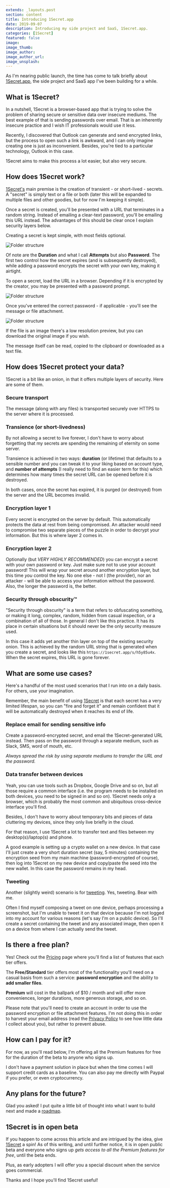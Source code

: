 ```yaml
---
extends: _layouts.post
section: content
title: Introducing 1Secret.app
date: 2019-09-07
description: Introducing my side project and SaaS, 1Secret.app.
categories: [1Secret]
featured: false
image: 
image_thumb: 
image_author: 
image_author_url: 
image_unsplash: 
---
```


As I'm nearing public launch, the time has come to talk briefly about [1Secret.app](https://1secret.app), the side project and SaaS app I've been building for a while.

## What is 1Secret?

In a nutshell, 1Secret is a browser-based app that is trying to solve the problem of sharing secure or sensitive data over insecure mediums. The best example of that is sending passwords over email. That is an inherently insecure practice and I wish IT professionals would use it less.

Recently, I discovered that Outlook can generate and send encrypted links, but the process to open such a link is awkward, and I can only imagine creating one is just as inconvenient. Besides, you're tied to a particular technology, Outlook in this case.

1Secret aims to make this process a lot easier, but also very secure.

## How does 1Secret work?

[1Secret's](https://1secret.app) main premise is the creation of transient - or short-lived - secrets. A "secret" is simply text or a file or both (later this will be expanded to multiple files and other goodies, but for now I'm keeping it simple).
 
 Once a secret is created, you'll be presented with a URL that terminates in a random string. Instead of emailing a clear-text password, you'll be emailing this URL instead. The advantages of this should be clear once I explain security layers below.

Creating a secret is kept simple, with most fields optional.

![Folder structure](/assets/img/2019-09-07-create-secret.jpg)

Of note are the **Duration** and what I call **Attempts** but also **Password**. The first two control how the secret expires (and is subsequently destroyed), while adding a password encrypts the secret with your own key, making it airtight.

To open a secret, load the URL in a browser. Depending if it is encrypted by the creator, you may be presented with a password prompt.

![Folder structure](/assets/img/2019-09-07-enter-password.jpg)

Once you've entered the correct password - if applicable - you'll see the message or file attachment.

![Folder structure](/assets/img/2019-09-07-open-secret.jpg)

If the file is an image there's a low resolution preview, but you can download the original image if you wish.

The message itself can be read, copied to the clipboard or downloaded as a text file.

## How does 1Secret protect your data?

1Secret is a bit like an onion, in that it offers multiple layers of security. Here are some of them.

### Secure transport

The message (along with any files) is transported securely over HTTPS to the server where it is processed.

### Transience (or short-livedness)

By not allowing a secret to live forever, I don't have to worry about forgetting that my secrets are spending the remaining of eternity on some server.

Transience is achieved in two ways: **duration** (or lifetime) that defaults to a sensible number and you can tweak it to your liking based on account type, and **number of attempts** (I really need to find an easier term for this) which determines how many times the secret URL can be opened before it is destroyed.

In both cases, once the secret has expired, it is purged (or destroyed) from the server and the URL becomes invalid.

### Encryption layer 1

Every secret is encrypted on the server by default. This automatically protects the data at rest from being compromised. An attacker would need to compromise two separate pieces of the puzzle in order to decrypt your information. But this is where layer 2 comes in.

### Encryption layer 2
 
Optionally (but *VERY HIGHLY RECOMMENDED*) you can encrypt a secret with your own password or key. Just make sure not to use your account password! This will wrap your secret around another encryption layer, but this time *you* control the key. No one else - not I (the provider), nor an attacker - will be able to access your information without the password. Also, the longer the password is, the better.

### Security through obscurity™️

"Security through obscurity" is a term that refers to obfuscating something, or making it long, complex, random, hidden from casual inspection, or a combination of all of those. In general I don't like this practice. It has its place in certain situations but it should never be the only security measure used.

In this case it adds yet another thin layer on top of the existing security onion. This is achieved by the random URL string that is generated when you create a secret, and looks like this `https://1secret.app/s/h5y85u4x`. When the secret expires, this URL is gone forever.

## What are some use cases?

Here's a handful of the most used scenarios that I run into on a daily basis. For others, use your imagination.

Remember, the main benefit of using [1Secret](https://1secret.app) is that each secret has a very limited lifespan, so you can "fire and forget it" and remain confident that it will be automatically destroyed when it reaches its end of life.

### Replace email for sending sensitive info

Create a password-encrypted secret, and email the 1Secret-generated URL instead. Then pass on the password through a separate medium, such as Slack, SMS, word of mouth, etc.

*Always spread the risk by using separate mediums to transfer the URL and the password.*

### Data transfer between devices

Yeah, you can use tools such as Dropbox, Google Drive and so on, but all those require a common interface (i.e. the program needs to be installed on both devices, you need to be signed in and so on). 1Secret needs only a browser, which is probably the most common and ubiquitous cross-device interface you'll find.

Besides, I don't have to worry about temporary bits and pieces of data cluttering my devices, since they only live briefly in the cloud. 

For that reason, I use 1Secret a lot to transfer text and files between my desktop(s)/laptop(s) and phone.

A good example is setting up a crypto wallet on a new device. In that case I'll just create a very short duration secret (say, 5 minutes) containing the encryption seed from my main machine (password-encrypted of course), then log into 1Secret on my new device and copy/paste the seed into the new wallet. In this case the password remains in my head.

### Tweeting

Another (slightly weird) scenario is for [tweeting](https://twitter.com/brbcoding). Yes, tweeting. Bear with me.

Often I find myself composing a tweet on one device, perhaps processing a screenshot, but I'm unable to tweet it on that device because I'm not logged into my account for various reasons (let's say I'm on a public device). So I'll create a secret containing the tweet and any associated image, then open it on a device from where I can actually send the tweet.

## Is there a free plan?

Yes! Check out the [Pricing](https://1secret.app/pricing) page where you'll find a list of features that each tier offers.

The **Free/Standard** tier offers most of the functionality you'll need on a casual basis from such a service: **password encryption** and the ability to **add smaller files**.

**Premium** will cost in the ballpark of $10 / month and will offer more conveniences, longer durations, more generous storage, and so on.

Please note that you'll need to create an account in order to use the password encryption or file attachment features. I'm not doing this in order to harvest your email address (read the [Privacy Policy](https://1secret.app/privacy) to see how little data I collect about you), but rather to prevent abuse.

## How can I pay for it?

For now, as you'll read below, I'm offering all the Premium features for free for the duration of the beta to anyone who signs up.

I don't have a payment solution in place but when the time comes I will support credit cards as a baseline. You can also pay me directly with Paypal if you prefer, or even cryptocurrency.

## Any plans for the future?

Glad you asked! I put quite a little bit of thought into what I want to build next and made a [roadmap](https://1secret.app/roadmap).

## 1Secret is in open beta

If you happen to come across this article and are intrigued by the idea, give [1Secret](https://1secret.app/) a spin! As of this writing, and until further notice, it is in open public beta and everyone who signs up *gets access to all the Premium features for free*, until the beta ends.

Plus, as early adopters I will offer you a special discount when the service goes commercial.

Thanks and I hope you'll find 1Secret useful!
